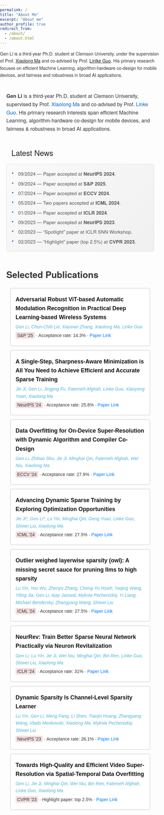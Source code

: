 ```yaml
---
permalink: /
title: "About Me"
excerpt: "About me"
author_profile: true
redirect_from: 
  - /about/
  - /about.html
---
```


Gen Li is a third-year Ph.D. student at Clemson University, under the supervision of Prof. [Xiaolong Ma](https://xiaolongma2016.com/) and co-advised by Prof. [Linlke Guo](https://cecas.clemson.edu/~linkeg/index.html). His primary research focuses on efficient Machine Learning, algorithm-hardware co-design for mobile devices, and fairness and robustness in broad AI applications.


<style>
  body {
    font-family: "Helvetica Neue", Helvetica, Arial, sans-serif;
    line-height: 1.6;
    color: #333;
    margin: 0;
    padding: 0;
  }
  .container {
    max-width: 900px;
    margin: 0 auto;
    padding: 20px;
  }

  .about-section {
    margin-bottom: 40px;
  }
  .about-section h1 {
    font-size: 2.2rem;
    margin-bottom: 10px;
    color: #222;
  }
  .about-section p {
    font-size: 1rem;
    margin: 8px 0;
  }
  .about-section a {
    color: #0066cc;
    text-decoration: none;
  }
  .about-section a:hover {
    text-decoration: underline;
  }

  .news-section {
    margin-bottom: 50px;
  }
  .news-title {
    display: flex;
    align-items: center;
    font-size: 1.5rem;
    margin-bottom: 12px;
    color: #222;
  }
  .news-title::before {
    content: "📰";
    margin-right: 8px;
    font-size: 1.8rem;
  }
  .news-list {
    background: linear-gradient(135deg, #fafafa 0%, #f0f0f0 100%);
    border: 1px solid #ddd;
    border-radius: 6px;
    padding: 12px 16px;
    max-height: 300px;
    overflow-y: auto;
  }
  .news-item {
    font-size: 0.95rem;
    color: #555;
    margin: 6px 0;
    position: relative;
    padding-left: 20px;
  }
  .news-item::before {
    content: "●";
    position: absolute;
    left: 0;
    top: 2px;
    font-size: 0.6rem;
    color: #0066cc;
  }

  .pub-section h2 {
    font-size: 1.5rem;
    margin-bottom: 12px;
    color: #222;
  }

  /* 这部分是新增的：限制高度并启用滚动 */
  .pub-list-container {
    max-height: 600px;        /* 根据实际需要，自行调整 */
    overflow-y: auto;
    padding-right: 6px;       /* 给滚动条留空隙 */
    border: 1px solid #ddd;
    border-radius: 6px;
    background-color: #fafafa;
  }
  .pub-list-container::-webkit-scrollbar {
    width: 6px;
  }
  .pub-list-container::-webkit-scrollbar-thumb {
    background-color: rgba(0, 0, 0, 0.2);
    border-radius: 3px;
  }
  .pub-list-container::-webkit-scrollbar-track {
    background-color: transparent;
  }

  .publication-card {
    border: 1px solid #ddd;
    border-radius: 6px;
    padding: 15px 18px;
    margin: 12px;
    transition: box-shadow 0.25s ease;
    position: relative;
    background-color: #fff;
  }
  .publication-card:hover {
    box-shadow: 0 4px 12px rgba(0, 0, 0, 0.08);
    border-color: #ccc;
  }
  .publication-card h3 {
    font-size: 1.1rem;
    margin: 4px 0 6px 0;
    color: #111;
  }
  .publication-card .authors {
    font-size: 0.95rem;
    color: #4fb2d9;
    margin-bottom: 6px;
    font-style: italic;
  }
  .publication-card .meta {
    font-size: 0.9rem;
    color: #333;   /* 改为更深色 */
  }
  .publication-card .meta a {
    color: #0066cc;
    text-decoration: none;
  }
  .publication-card .meta a:hover {
    text-decoration: underline;
  }
  .pub-badge {
    display: inline-block;
    background-color: #ffecec;
    color: #a94442;
    padding: 2px 6px;
    border-radius: 3px;
    font-size: 0.85rem;
    vertical-align: middle;
    margin-right: 6px;
  }
  .pdf-link {
    position: absolute;
    bottom: 12px;
    right: 12px;
    width: 20px;
    height: 20px;
  }
  .pdf-link img {
    width: 100%;
    height: 100%;
    display: block;
  }
</style>

<div class="container">

  <!-- About Me -->
  <div class="about-section">
    <p>
      <strong>Gen Li</strong> is a third-year Ph.D. student at Clemson University, 
      supervised by Prof. 
      <a href="https://xiaolongma2016.com/" target="_blank" rel="noopener noreferrer">Xiaolong Ma</a> 
      and co-advised by Prof. 
      <a href="https://cecas.clemson.edu/~linkeg/index.html" target="_blank" rel="noopener noreferrer">Linke Guo</a>. 
      His primary research interests span efficient Machine Learning, 
      algorithm-hardware co-design for mobile devices, 
      and fairness & robustness in broad AI applications.
    </p>
  </div>

  <!-- News -->
  <div class="news-section">
    <div class="news-title">Latest News</div>
    <div class="news-list">
      <div class="news-item">09/2024 — Paper accepted at <strong>NeurIPS 2024</strong>.</div>
      <div class="news-item">09/2024 — Paper accepted at <strong>S&P 2025</strong>.</div>
      <div class="news-item">07/2024 — Paper accepted at <strong>ECCV 2024</strong>.</div>
      <div class="news-item">05/2024 — Two papers accepted at <strong>ICML 2024</strong>.</div>
      <div class="news-item">01/2024 — Paper accepted at <strong>ICLR 2024</strong>.</div>
      <div class="news-item">09/2023 — Paper accepted at <strong>NeurIPS 2023</strong>.</div>
      <div class="news-item">02/2023 — “Spotlight” paper at ICLR SNN Workshop.</div>
      <div class="news-item">02/2023 — “Highlight” paper (top 2.5%) at <strong>CVPR 2023</strong>.</div>
    </div>
  </div>

  <!-- Selected Publications -->
Selected Publications
======
<div style="font-family: Arial, sans-serif;">
  <style>
    .publication-card {
      padding: 15px;
      margin-bottom: 10px;
      border: 2px solid #dfdfdf;  /* Very light gray border */
      border-radius: 5px;
      transition: box-shadow 0.3s ease, border 0.3s ease;
    }
    .publication-card:hover {
      box-shadow: 0 4px 8px rgba(0, 0, 0, 0.1);
      border-color: #d0d0d0;  /* Slightly darker gray color on hover */
    }
    .pdf-logo {
      position: absolute;
      bottom: 10px; /* Adjust as needed */
      right: 10px; /* Adjust as needed */
      width: 24px; /* Set the size of the PDF icon */
      height: 24px;
    }
    .pdf-logo img {
      width: 100%; /* Ensure the image fills the anchor */
      height: 100%;
      display: block;
    }
  </style>

  <!-- First Paper -->
  
  <div class="publication-card">
    <h3 style="margin: 5px 0;">Adversarial Robust ViT-based Automatic Modulation Recognition in Practical Deep Learning-based Wireless Systems</h3>
    <p style="margin: 5px 0; color: #4fb2d9;"><i>Gen Li, Chun-Chih Lin, Xiaonan Zhang, Xiaolong Ma, Linke Guo</i></p>
    <p style="margin: 5px 0;"><span style="background-color: #f2dede; padding: 2px 5px; border-radius: 3px;">S&P '25</span> &middot; Acceptance rate: 14.3% &middot; <a href="https://www.computer.org/csdl/proceedings-article/sp/2025/223600a030/21B7Qkjltcs" 
          target="_blank" 
          rel="noopener noreferrer" 
          style="text-decoration: none; color: #007BFF;">Paper Link</a>
    </p>  
 </div>

  <div class="publication-card">
    <h3 style="margin: 5px 0;">A Single-Step, Sharpness-Aware Minimization is All You Need to Achieve Efficient and Accurate Sparse Training</h3>
    <p style="margin: 5px 0; color: #4fb2d9;"><i>Jie Ji, Gen Li, Jingjing Fu, Fatemeh Afghah, Linke Guo, Xiaoyong Yuan, Xiaolong Ma</i></p>
    <p style="margin: 5px 0;"><span style="background-color: #f2dede; padding: 2px 5px; border-radius: 3px;">NeurIPS '24</span> &middot; Acceptance rate: 25.8% &middot; <a href="https://openreview.net/forum?id=MJgMMqMDu4" 
          target="_blank" 
          rel="noopener noreferrer" 
          style="text-decoration: none; color: #007BFF;">Paper Link</a>
    </p>  
  </div>
  
  
  <div class="publication-card">
    <h3 style="margin: 5px 0;">Data Overfitting for On-Device Super-Resolution with Dynamic Algorithm and Compiler Co-Design</h3>
    <p style="margin: 5px 0; color: #4fb2d9;"><i>Gen Li, Zhihao Shu, Jie Ji, Minghai Qin, Fatemeh Afghah, Wei Niu, Xiaolong Ma</i></p>
    <p style="margin: 5px 0;"><span style="background-color: #f2dede; padding: 2px 5px; border-radius: 3px;">ECCV '24</span> &middot; Acceptance rate: 27.9% &middot; <a href="https://arxiv.org/abs/2407.02813" 
          target="_blank" 
          rel="noopener noreferrer" 
          style="text-decoration: none; color: #007BFF;">Paper Link</a>
    </p>  
  </div>
  
  <div class="publication-card">
    <h3 style="margin: 5px 0;">Advancing Dynamic Sparse Training by Exploring Optimization Opportunities</h3>
    <p style="margin: 5px 0; color: #4fb2d9;"><i>Jie Ji*, Gen Li*, Lu Yin, Minghai Qin, Geng Yuan, Linke Guo, Shiwei Liu, Xiaolong Ma</i></p>
    <p style="margin: 5px 0;"><span style="background-color: #f2dede; padding: 2px 5px; border-radius: 3px;">ICML '24</span> &middot; Acceptance rate: 27.5% &middot; <a href="https://openreview.net/forum?id=szRHR9XGrY" 
          target="_blank" 
          rel="noopener noreferrer" 
          style="text-decoration: none; color: #007BFF;">Paper Link</a>
    </p>  
  </div>

  
  <div class="publication-card">
    <h3 style="margin: 5px 0;">Outlier weighed layerwise sparsity (owl): A missing secret sauce for pruning llms to high sparsity</h3>
    <p style="margin: 5px 0; color: #4fb2d9;"><i>Lu Yin, You Wu, Zhenyu Zhang, Cheng-Yu Hsieh, Yaqing Wang, Yiling Jia, Gen Li, Ajay Jaiswal, Mykola Pechenizkiy, Yi Liang, Michael Bendersky, Zhangyang Wang, Shiwei Liu</i></p>
    <p style="margin: 5px 0;"><span style="background-color: #f2dede; padding: 2px 5px; border-radius: 3px;">ICML '24</span> &middot; Acceptance rate: 27.5% &middot; <a href="https://arxiv.org/abs/2310.05175" 
          target="_blank" 
          rel="noopener noreferrer" 
          style="text-decoration: none; color: #007BFF;">Paper Link</a>
    </p>  
  </div>

  <div class="publication-card">
    <h3 style="margin: 5px 0;">NeurRev: Train Better Sparse Neural Network Practically via Neuron Revitalization</h3>
    <p style="margin: 5px 0; color: #4fb2d9;"><i>Gen Li, Lu Yin, Jie Ji, Wei Niu, Minghai Qin, Bin Ren, Linke Guo, Shiwei Liu, Xiaolong Ma</i></p>
    <p style="margin: 5px 0;"><span style="background-color: #f2dede; padding: 2px 5px; border-radius: 3px;">ICLR '24</span>
    &middot; Acceptance rate: 31% &middot; <a href="https://openreview.net/forum?id=60lNoatp7u" 
          target="_blank" 
          rel="noopener noreferrer" 
          style="text-decoration: none; color: #007BFF;">Paper Link</a>
    </p>  
  </div>
  
  <div class="publication-card">
    <h3 style="margin: 5px 0;">Dynamic Sparsity Is Channel-Level Sparsity Learner</h3>
    <p style="margin: 5px 0; color: #4fb2d9;"><i>Lu Yin, Gen Li, Meng Fang, Li Shen, Tianjin Huang, Zhangyang Wang, Vlado Menkovski, Xiaolong Ma, Mykola Pechenizkiy, Shiwei Liu</i></p>
    <p style="margin: 5px 0;"><span style="background-color: #f2dede; padding: 2px 5px; border-radius: 3px;">NeurIPS '23</span> &middot; Acceptance rate: 26.1% &middot; <a href="https://proceedings.neurips.cc/paper_files/paper/2023/file/d6d0e41e0b1ed38c76d13c9e417a8f1f-Paper-Conference.pdf" 
          target="_blank" 
          rel="noopener noreferrer" 
          style="text-decoration: none; color: #007BFF;">Paper Link</a>
    </p>  
  </div>

  <div class="publication-card">
    <h3 style="margin: 5px 0;">Towards High-Quality and Efficient Video Super-Resolution via Spatial-Temporal Data Overfitting</h3>
    <p style="margin: 5px 0; color: #4fb2d9;"><i>Gen Li, Jie Ji, Minghai Qin, Wei Niu, Bin Ren, Fatemeh Afghah, Linke Guo, Xiaolong Ma</i></p>
    <p style="margin: 5px 0;"><span style="background-color: #f2dede; padding: 2px 5px; border-radius: 3px;">CVPR '23</span> &middot; Highlight paper: top 2.5%  &middot; <a href="https://ieeexplore.ieee.org/abstract/document/10203894" 
          target="_blank" 
          rel="noopener noreferrer" 
          style="text-decoration: none; color: #007BFF;">Paper Link</a>
    </p>  
  </div>

</div>
